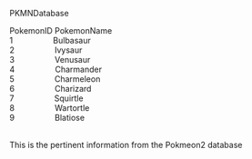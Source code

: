 PKMNDatabase<br>

PokemonID     PokemonName<br>
1  &nbsp;&nbsp;&nbsp;&nbsp;&nbsp; &nbsp;&nbsp;&nbsp;&nbsp;&nbsp; &nbsp;&nbsp;&nbsp;&nbsp;           Bulbasaur<br>
2  &nbsp;&nbsp;&nbsp;&nbsp;&nbsp; &nbsp;&nbsp;&nbsp;&nbsp;&nbsp; &nbsp;&nbsp;&nbsp;&nbsp;           Ivysaur<br>
3  &nbsp;&nbsp;&nbsp;&nbsp;&nbsp; &nbsp;&nbsp;&nbsp;&nbsp;&nbsp; &nbsp;&nbsp;&nbsp;&nbsp;           Venusaur<br>
4  &nbsp;&nbsp;&nbsp;&nbsp;&nbsp; &nbsp;&nbsp;&nbsp;&nbsp;&nbsp; &nbsp;&nbsp;&nbsp;&nbsp;           Charmander<br>
5  &nbsp;&nbsp;&nbsp;&nbsp;&nbsp; &nbsp;&nbsp;&nbsp;&nbsp;&nbsp; &nbsp;&nbsp;&nbsp;&nbsp;           Charmeleon<br>
6  &nbsp;&nbsp;&nbsp;&nbsp;&nbsp; &nbsp;&nbsp;&nbsp;&nbsp;&nbsp; &nbsp;&nbsp;&nbsp;&nbsp;           Charizard<br>
7  &nbsp;&nbsp;&nbsp;&nbsp;&nbsp; &nbsp;&nbsp;&nbsp;&nbsp;&nbsp; &nbsp;&nbsp;&nbsp;&nbsp;           Squirtle<br>
8  &nbsp;&nbsp;&nbsp;&nbsp;&nbsp; &nbsp;&nbsp;&nbsp;&nbsp;&nbsp; &nbsp;&nbsp;&nbsp;&nbsp;           Wartortle<br>
9  &nbsp;&nbsp;&nbsp;&nbsp;&nbsp; &nbsp;&nbsp;&nbsp;&nbsp;&nbsp; &nbsp;&nbsp;&nbsp;&nbsp;           Blatiose<br><br>


This is the pertinent information from the Pokmeon2 database
